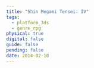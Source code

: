 ```yaml
---
title: "Shin Megami Tensei: IV"
tags:
  - platform_3ds
  - genre_rpg
physical: true
digital: false
guide: false
pending: false
date: 2014-02-10
---
```

